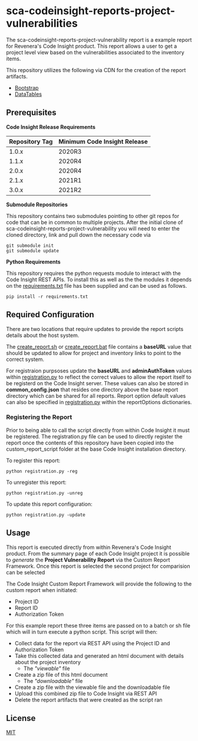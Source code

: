 # sca-codeinsight-reports-project-vulnerabilities

The sca-codeinsight-reports-project-vulnerability report is a example report for Revenera's Code Insight product. This report allows a user to get a project level view based on the vulnerabilities associated to the inventory items.

This repository utilizes the following via CDN for the creation of the report artifacts.
- [Bootstrap](https://getbootstrap.com/) 
- [DataTables](https://datatables.net/)
 


## Prerequisites


 **Code Insight Release Requirements**
  
|Repository Tag|Minimum Code Insight Release  |
|--|--|
|1.0.x |2020R3  |
|1.1.x |2020R4  |
|2.0.x |2020R4  |
|2.1.x |2021R1  |
|3.0.x |2021R2  |


**Submodule Repositories**

This repository contains two submodules pointing to other git repos for code that can be in common to multiple projects. After the initial clone of sca-codeinsight-reports-project-vulnerability you will need to enter the cloned directory, link and pull down the necessary code via

    git submodule init
    git submodule update

**Python Requirements**

This repository requires the python requests module to interact with the Code Insight REST APIs.  To install this as well as the the modules it depends on the [requirements.txt](requirements.txt) file has been supplied and can be used as follows.

    pip install -r requirements.txt

## Required Configuration

There are two locations that require updates to provide the report scripts details about the host system.

The [create_report.sh](create_report.sh) or [create_report.bat](create_report.bat) file contains a **baseURL** value that should be updated to allow for project and inventory links to point to the correct system. 

For registraion purpsoses update the **baseURL** and **adminAuthToken** values within [registration.py](registration.py) to reflect the correct values to allow the report itself to be registerd on the Code Insight server.  These values can also be stored in **common_config.json** that resides one directory above the base report directory which can be shared for all reports.  Report option default values can also be specified in [registration.py](registration.py) within the reportOptions dictionaries.


### Registering the Report

Prior to being able to call the script directly from within Code Insight it must be registered. The registration.py file can be used to directly register the report once the contents of this repository have been copied into the custom_report_script folder at the base Code Insight installation directory.

To register this report:

    python registration.py -reg

To unregister this report:

    python registration.py -unreg

To update this report configuration:

    python registration.py -update

## Usage

This report is executed directly from within Revenera's Code Insight product. From the summary page of each Code Insight project it is possible to *generate* the **Project Vulnerability Report** via the Custom Report Framework. Once this report is selected the second project for comparision can be selected

The Code Insight Custom Report Framework will provide the following to the custom report when initiated:

- Project ID
- Report ID
- Authorization Token
 

For this example report these three items are passed on to a batch or sh file which will in turn execute a python script. This script will then:

- Collect data for the report via REST API using the Project ID and Authorization Token
- Take this collected data and generated an html document with details about the project inventory
	- The *"viewable"* file   
 - Create a zip file of this html document
	  - The *"downloadable"* file
  - Create a zip file with the viewable file and the downloadable file
- Upload this combined zip file to Code Insight via REST API
- Delete the report artifacts that were created as the script ran




## License

[MIT](LICENSE.TXT)